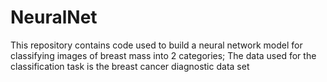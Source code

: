 # NeuralNet
This repository contains code used to build a neural network model for classifying images of breast mass into 2 categories;
The data used for the classification task is the breast cancer diagnostic data set
